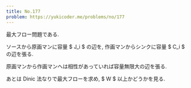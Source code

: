 ```yaml
---
title: No.177
problem: https://yukicoder.me/problems/no/177
---
```

最大フロー問題である.

ソースから原画マンに容量 $ J_i $ の辺を, 作画マンからシンクに容量 $ C_i $ の辺を張る.

原画マンから作画マンへは相性があっていれば容量無限大の辺を張る.

あとは Dinic 法なりで最大フローを求め, $ W $ 以上かどうかを見る.
